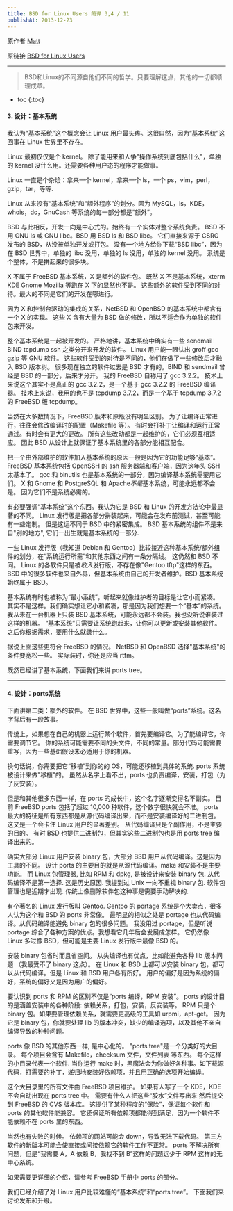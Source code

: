```yaml
---
title: BSD for Linux Users 简译 3,4 / 11
publishAt: 2013-12-23
---
```

原作者 [Matt](http://www.over-yonder.net/~fullermd/)

原链接 [BSD for Linux Users](http://www.over-yonder.net/~fullermd/rants/bsd4linux/03)

-----------

> BSD和Linux的不同源自他们不同的哲学。只要理解这点，其他的一切都顺理成章。

* toc
{:toc}

#### 3. 设计：基本系统

我认为“基本系统”这个概念会让 Linux 用户最头疼。这很自然，因为“基本系统”这回事在 Linux 世界里不存在。

Linux 最初仅仅是个 kernel。
除了能用来和人争"操作系统到底包括什么"，单独的 kernel 没什么用。还需要各种用户态的程序才能做事。

Linux 一直是个杂烩：拿来一个 kernel，拿来一个 ls，一个 ps，vim，perl，gzip，tar，等等.

Linux 从来没有“基本系统”和“额外程序”的划分。因为 MySQL，ls，KDE，whois，dc，GnuCash 等系统的每一部分都是“额外”。

BSD 与此相反，开发一向是中心式的。始终有一个实体对整个系统负责。
BSD 不用 GNU ls 或 GNU libc。BSD 用 BSD ls 和 BSD libc。
它们直接来源于 CSRG 发布的 BSD，从没被单独开发或打包。
没有一个地方给你下载“BSD libc”，因为在 BSD 世界中，单独的 libc 没用，单独的 ls 没用，单独的 kernel 没用。
系统是个整体，不是拼起来的很多块。

X 不属于 FreeBSD 基本系统，X 是额外的软件包。
既然 X 不是基本系统，xterm KDE Gnome Mozilla 等跑在 X 下的显然也不是。
这些额外的软件受到不同的对待。最大的不同是它们的开发在哪进行。

因为 X 和控制台驱动的集成的关系，NetBSD 和 OpenBSD 的基本系统中都含有一个 X 的实现。
这些 X 含有大量为 BSD 做的修改，所以不适合作为单独的软件包来开发。

整个基本系统是一起被开发的。
严格地讲，基本系统中确实有一些 sendmail BIND tcpdump ssh 之类分开来开发的软件。
Linux 用户能一眼认出 groff gcc gzip 等 GNU 软件。
这些软件受到的对待是不同的，他们在做了一些修改后才融入 BSD 版本树。
很多现在独立的软件过去是 BSD 才有的。BIND 和 sendmail 曾经是 BSD 的一部分，后来才分开。
我的 FreeBSD 自称用了 gcc 3.2.2。
技术上来说这个其实不是真正的 gcc 3.2.2，是一个基于 gcc 3.2.2 的 FreeBSD 编译器。
技术上来说，我用的也不是 tcpdump 3.7.2，而是一个基于 tcpdump 3.7.2 的 FreeBSD 版 tcpdump。

当然在大多数情况下，FreeBSD 版本和原版没有明显区别。
为了让编译正常进行，往往会修改编译时的配置（Makefile 等）。
有时会打补丁让编译和运行正常通过。有时会有更大的更改。
所有这些改动都是一起维护的，它们必须互相适应。
因此 BSD 从设计上就保证了基本系统里的各部分能相互配合。

把一个由外部维护的软件加入基本系统的原因一般是因为它的功能足够“基本”。
FreeBSD 基本系统包括 OpenSSH 的 ssh 服务器端和客户端，因为这年头 SSH 太基本了。
gcc 和 binutils 也是基本系统的一部分，因为编译基本系统需要用它们。
X 和 Gnome 和 PostgreSQL 和 Apache*不是*基本系统，可能永远都不会是。
因为它们不是系统必需的。

有必要强调“基本系统”这个东西。我认为它是 BSD 和 Linux 的开发方法论中最显著的不同。
Linux 发行版是把各部分拼装起来，可能会在发布前测试，甚至可能有一些定制。
但是这远不同于 BSD 中的紧密集成。
BSD 基本系统的组件不是来自"别的地方", 它们一出生就是基本系统的一部分.

一些 Linux 发行版（我知道 Debian 和 Gentoo）比较接近这种基本系统/额外组件的划分，在“系统运行所需”和其他东西之间有一条分隔线。
这仍然和 BSD 不同。
Linux 的各软件只是被*收入*发行版，不存在像"Gentoo tftp"这样的东西。
BSD 中的很多软件也来自外界，但基本系统由自己的开发者维护。BSD 基本系统始终属于 BSD。

基本系统有时也被称为“最小系统”，听起来就像维护者的目标是让它小而紧凑。
其实不是这样。我们确实想让它小和紧凑，那是因为我们想要一个“基本”的系统。
我从未在一台机器上只装 BSD 基本系统，可能永远都不会装。我也没听说谁装过这样的机器。
“基本系统”只需要让系统跑起来，让你可以更新或安装其他软件。
之后你根据需求，要用什么就装什么。

据说上面这些更符合 FreeBSD 的情况。
NetBSD 和 OpenBSD 选择"基本系统"的条件要宽松一些。
实际装时，你还是应当 rtfm。

既然已经讲了基本系统，下面我们来讲 ports tree。

--------------

#### 4. 设计：ports系统

下面讲第二类：额外的软件。
在 BSD 世界中，这些一般叫做“ports”系统。这名字背后有一段故事。

传统上，如果想在自己的机器上运行某个软件，首先要编译它。为了能编译它，你需要调节它。
你的系统可能需要不同的头文件，不同的常量。部分代码可能需要重写，因为一些基础假设未必适用于你的机器。

换句话说，你需要把它“移植”到你的的 OS，可能还移植到具体的系统.
ports 系统被设计来做"移植"的。
虽然从名字上看不出，ports 也负责编译，安装，打包（为了反安装）。

但是和其他很多东西一样，在 ports 的成长中，这个名字逐渐变得名不副实。
目前 FreeBSD ports 包括了超过 10,000 种软件，这个数字很快就会不准。
ports 最大的特征是所有东西都是从源代码编译出来，而不是安装编译好的二进制包。
这又是一个会卡住 Linux 用户的显著差别。
从代码编译只是个副作用，不是主要的目的。
有时 BSD 也提供二进制包，但其实这些二进制包也是用 ports tree 编译出来的。

确实大部分 Linux 用户安装 binary 包，大部分 BSD 用户从代码编译。这是因为工具的不同。
设计 ports 的主要目的就是从源代码编译。make 和安装不是主要功能。
而 Linux 包管理器, 比如 RPM 和 dpkg, 是被设计来安装 binary 包. 从代码编译不是第一选择.
这是历史原因. 我提到过 Unix 一向不重视 binary 包.
软件包管理也是近期才出现. 传统上像删除软件包这种事是需要手动解决的.

有个著名的 Linux 发行版叫 Gentoo.
Gentoo 的 portage 系统是个大卖点，很多人认为这个和 BSD 的 ports 非常像。
最明显的相似之处是 portage 也从代码编译。从代码编译能避免 binary 包的很多问题。
我没用过 portage，但是听说 portage 综合了各种方案的优点。我想看它几年后会发展成怎样。
它仍然像 Linux 多过像 BSD，但可能是主要 Linux 发行版中最像 BSD 的。

安装 binary 包省时而且省空间。
从头编译也有优点，比如能避免各种 lib 版本问题 （我最受不了 binary 这点）。
在 Linux 和 BSD 上都可以安装 binary 包，都可以从代码编译。但是 Linux 和 BSD 用户各有所好。
用户的偏好是因为系统的偏好，系统的偏好又是因为用户的偏好。

要认识到 ports 和 RPM 的区别不仅是“ports 编译，RPM 安装”。
ports 的设计目的是涵盖安装中的各种阶段: 依赖关系，打包，安装，反安装等。
RPM 只是个 binary 包。如果要管理依赖关系，就需要更高级的工具如 urpmi，apt-get。
因为它是 binary 包，你就要处理 lib 的版本冲突，缺少的编译选项，以及其他不亲自编译导致的种种问题。

ports 像 BSD 的其他东西一样, 是中心化的。
"ports tree"是一个分类好的大目录。
每个项目会含有 Makefile，checksum 文件，文件列表 等东西。
每个这样的小目录代表一个软件.
当你运行 make 时，黑魔法会为你做好各种事。如下载源代码，打需要的补丁，递归地安装好依赖项，并且用正确的选项开始编译。

这个大目录里的所有文件由 FreeBSD 项目维护。
如果有人写了一个 KDE，KDE 不会自动出现在 ports tree 中。
需要有什么人把这些“胶水”文件写出来 然后提交到 FreeBSD 的 CVS 版本库。
这提供了某种程度的“保险”，保证每个软件和 ports 的其他软件能兼容。
它还保证所有依赖项都能得到满足，因为一个软件不能依赖不在 ports 里的东西。

当然也有失败的时候。
依赖项的网站可能会 down，导致无法下载代码。
第三方软件的新版本可能会使直接或间接依赖它的软件工作不正常。
ports 不解决所有问题，但是“我需要 A，A 依赖 B，我找不到 B”这样的问题远少于 RPM 这样的无中心系统。

如果需要更详细的介绍，请参考 FreeBSD 手册中 ports 的部分。

我们已经介绍了对 Linux 用户比较难懂的“基本系统”和“ports tree”。
下面我们来讨论发布和升级。
